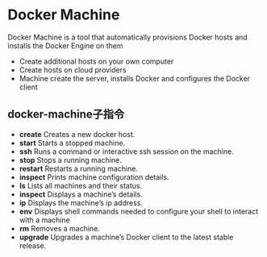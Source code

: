 # Docker Machine

Docker Machine is a tool that automatically provisions Docker hosts and installs the Docker Engine on them

* Create additional hosts on your own computer
* Create hosts on cloud providers
* Machine create the server, installs Docker and configures the Docker client

## docker-machine子指令

- **create**	Creates a new docker host.
- **start**	Starts a stopped machine.
- **ssh**	Runs a command or interactive ssh session on the machine.
- **stop**	Stops a running machine.
- **restart**	Restarts a running machine.
- **inspect**	Prints machine configuration details.
- **ls**	Lists all machines and their status.
- **inspect**	Displays a machine’s details.
- **ip**	Displays the machine’s ip address.
- **env**	Displays shell commands needed to configure your shell to interact with a machine
- **rm**	Removes a machine.
- **upgrade**	Upgrades a machine’s Docker client to the latest stable release.
